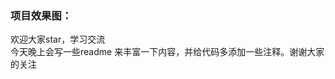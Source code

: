 ### 项目效果图：
[](https://happybirdwe.github.io/newsDance/%E5%BE%AE%E5%8D%9A%E9%B2%9C%E7%9F%A5_spec/weiboFreshGif/alll.gif)

欢迎大家star，学习交流<br>
今天晚上会写一些readme 来丰富一下内容，并给代码多添加一些注释。谢谢大家的关注
